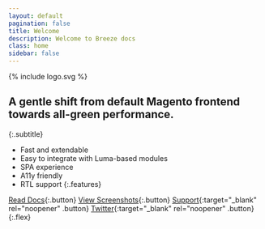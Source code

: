 ```yaml
---
layout: default
pagination: false
title: Welcome
description: Welcome to Breeze docs
class: home
sidebar: false
---
```


<div class="logo">
    {% include logo.svg %}
</div>

## A gentle shift from default Magento frontend towards all-green performance.
{:.subtitle}

 -  Fast and extendable
 -  Easy to integrate with Luma-based modules
 -  SPA experience
 -  A11y friendly
 -  RTL support
{:.features}

[Read Docs](/about){:.button}
[View Screenshots](/screenshots){:.button}
[Support](https://github.com/breezefront/community/discussions){:target="_blank" rel="noopener" .button}
[Twitter](https://twitter.com/breezefront){:target="_blank" rel="noopener" .button}
{:.flex}
